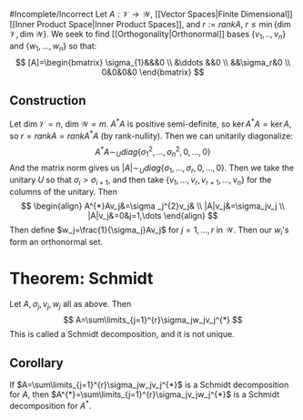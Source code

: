 #Incomplete/Incorrect
Let $A:\mathcal{V}\to \mathcal{W}$, [[Vector Spaces|Finite Dimensional]] [[Inner Product Space|Inner Product Spaces]], and $r:=rank A$, $r\leq\min\{ \dim \mathcal{V},\dim \mathcal{W} \}$. We seek to find [[Orthogonality|Orthonormal]] bases $\{ v_{1},..,v_n \}$ and $\{ w_{1},\dots,w_{n} \}$ so that:
$$
[A]=\begin{bmatrix}
\sigma_{1}&&&0 \\
&\ddots &&0 \\
&&\sigma_r&0 \\
0&0&0&0
\end{bmatrix}
$$
## Construction
Let $\dim \mathcal{V}= n$, $\dim \mathcal{W}=m$. $A^{*}A$ is positive semi-definite, so $\ker A^{*}A=\ker A$, so $r=rankA=rankA^{*}A$ (by rank-nullity). Then we can unitarily diagonalize:
$$
A^{*}A\sim_Udiag\{ \sigma_{1}^{2},\dots,\sigma_n^{2},0,\dots,0 \}
$$
And the matrix norm gives us $|A|\sim_Udiag\{ \sigma_{1},\dots,\sigma_r,0,\dots,0 \}$. Then we take the unitary $U$ so that $\sigma_{i}>\sigma_{i+1}$, and then take $\{ v_{1},\dots,v_r,v_{r+1},\dots,v_n \}$ for the columns of the unitary. Then
$$
\begin{align}
A^{*}Av_j&=\sigma _j^{2}v_j& \\
|A|v_j&=\sigma_jv_j \\
|A|v_j&=0&j=1,\dots
\end{align}
$$
Then define $w_j=\frac{1}{\sigma_j}Av_j$ for $j=1,\dots,r$ in $\mathcal{W}$.
Then our $w_i$'s form an orthonormal set.
# Theorem: Schmidt 
Let $A,\sigma_j,v_j,w_j$ all as above. Then 
$$ A=\sum\limits_{j=1}^{r}\sigma_jw_jv_j^{*} $$
This is called a Schmidt decomposition, and it is not unique.
## Corollary
If $A=\sum\limits_{j=1}^{r}\sigma_jw_jv_j^{*}$ is a Schmidt decomposition for $A$, then $A^{*}=\sum\limits_{j=1}^{r}\sigma_jv_jw_j^{*}$ is a Schmidt decomposition for $A^{*}$.